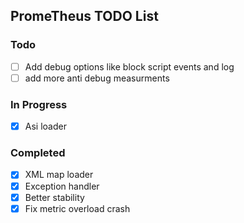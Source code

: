 ## PromeTheus TODO List

### Todo
- [ ] Add debug options like block script events and log
- [ ] add more anti debug measurments

### In Progress
- [x] Asi loader

### Completed
- [x] XML map loader
- [x] Exception handler
- [x] Better stability
- [x] Fix metric overload crash
